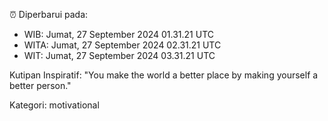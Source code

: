 ⏰ Diperbarui pada:
- WIB: Jumat, 27 September 2024 01.31.21 UTC
- WITA: Jumat, 27 September 2024 02.31.21 UTC
- WIT: Jumat, 27 September 2024 03.31.21 UTC

Kutipan Inspiratif:
"You make the world a better place by making yourself a better person."


Kategori: motivational

